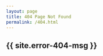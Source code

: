 ```yaml
---
layout: page
title: 404 Page Not Found
permalink: /404.html
---
```



<!-- START ABOUT DESIGN AREA -->
<section class="error-404 section-padding">
    <div class="container-fluid">
        <div class="row">
            <div class="col-sm-12">
                <div class="section-title">
                    <h2>{{ site.error-404-msg }}</h2>
                </div>
            </div>
        </div>
    </div>
</section>
<!-- / END ABOUT DESIGN AREA -->